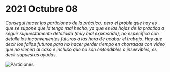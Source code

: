 # 2021 Octubre 08

*Conseguí hacer las particiones de la práctica, pero el proble que hay es que se supone que la tengo mal hecha, ya que es las hojas de la práctica a seguir supuestamente detallada (muy mal expresada), no especifíca con detalle los inconvenientes futuros a las hora de acabar el trabajo. Hay que decir los fallos futuros para no hacer perder tiempo en chorradas con video que no vienen al caso e incluso que no son entendibles o inservibles, es decir supuestas ayudas.*

![Particiones](images/Gparted11.jpg)